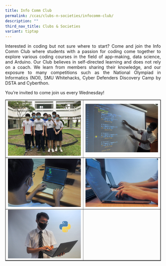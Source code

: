 ```yaml
---
title: Info Comm Club
permalink: /ccas/clubs-n-societies/infocomm-club/
description: ""
third_nav_title: Clubs & Societies
variant: tiptap
---
```

<p align="justify">Interested in coding but not sure where to start? Come and join the Info Comm Club where students with a passion for coding come together to explore various coding courses in the field of app-making, data science, and Arduino. Our Club believes in self-directed learning and does not rely on a coach. We learn from members sharing their knowledge, and our exposure to many competitions such as the National Olympiad in Informatics (NOI), SMU Whitehacks, Cyber Defenders Discovery Camp by DSTA and Cyberthon.</p>
<p align="justify">You’re invited to come join us every Wednesday!</p>
<table style="border-collapse: collapse; width: 100%;" border="1">
<tbody>
<tr>
<td style="width: 50%;"><img src="/images/ic1.jpg"></td>
<td style="width: 50%;"><img src="/images/ic2.jpg"></td>
</tr>
<tr>
<td style="width: 50%;"><img src="/images/ic3.jpg"></td>
<td style="width: 50%;"><img src="/images/ic4.jpg"></td>
</tr>
<tr>
<td style="width: 50%;"><img src="/images/ic5.jpg"></td>
<td style="width: 50%;">&nbsp;</td>
</tr>
</tbody>
</table>